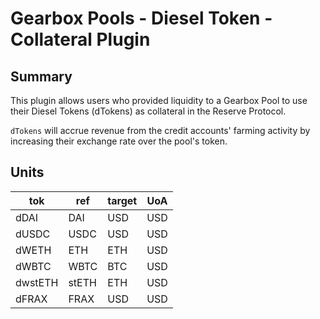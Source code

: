 # Gearbox Pools - Diesel Token - Collateral Plugin

## Summary

This plugin allows users who provided liquidity to a Gearbox Pool to use their Diesel Tokens (dTokens) as collateral in the Reserve Protocol.

`dTokens` will accrue revenue from the credit accounts' farming activity by increasing their exchange rate over the pool's token.

## Units

| tok     | ref    | target | UoA |
| ------- | ------ | ------ | --- |
| dDAI    | DAI    | USD    | USD |
| dUSDC   | USDC   | USD    | USD |
| dWETH   | ETH    | ETH    | USD |
| dWBTC   | WBTC   | BTC    | USD |
| dwstETH | stETH  | ETH    | USD |
| dFRAX   | FRAX   | USD    | USD |